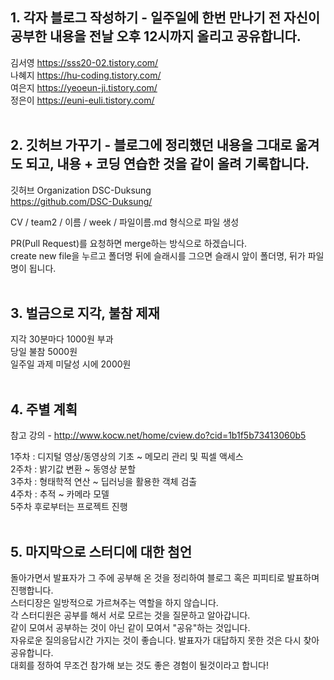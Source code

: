 ## 1. 각자 블로그 작성하기 - 일주일에 한번 만나기 전 자신이 공부한 내용을 전날 오후 12시까지 올리고 공유합니다.

김서영	https://sss20-02.tistory.com/ <br>
나혜지	https://hu-coding.tistory.com/ <br>
여은지	https://yeoeun-ji.tistory.com/ <br>
정은이	https://euni-euli.tistory.com/ <br>
<br>

## 2. 깃허브 가꾸기 - 블로그에 정리했던 내용을 그대로 옮겨도 되고, 내용 + 코딩 연습한 것을 같이 올려 기록합니다.								

깃허브 Organization DSC-Duksung <br>
https://github.com/DSC-Duksung/ <br>	

CV / team2 / 이름 / week / 파일이름.md 형식으로 파일 생성 <br>

PR(Pull Request)를 요청하면 merge하는 방식으로 하겠습니다. <br>
create new file을 누르고 폴더명 뒤에 슬래시를 그으면 슬래시 앞이 폴더명, 뒤가 파일명이 됩니다. <br>
<br>

## 3. 벌금으로 지각, 불참 제재

지각 30분마다 1000원 부과 <br>
당일 불참 5000원 <br>
일주일 과제 미달성 시에 2000원 <br>
<br>

## 4. 주별 계획

참고 강의 - http://www.kocw.net/home/cview.do?cid=1b1f5b73413060b5 <br>

1주차 : 디지털 영상/동영상의 기초 ~ 메모리 관리 및 픽셀 액세스 <br>
2주차 : 밝기값 변환 ~ 동영상 분할 <br>
3주차 : 형태학적 연산 ~ 딥러닝을 활용한 객체 검출 <br>
4주차 : 추적 ~ 카메라 모델 <br>
5주차 후로부터는 프로젝트 진행 <br>
<br>

## 5. 마지막으로 스터디에 대한 첨언

돌아가면서 발표자가 그 주에 공부해 온 것을 정리하여 블로그 혹은 피피티로 발표하며 진행합니다. <br>
스터디장은 일방적으로 가르쳐주는 역할을 하지 않습니다. <br>
각 스터디원은 공부를 해서 서로 모르는 것을 질문하고 알아갑니다. <br>
같이 모여서 공부하는 것이 아닌 같이 모여서 "공유"하는 것입니다. <br>
자유로운 질의응답시간 가지는 것이 좋습니다. 발표자가 대답하지 못한 것은 다시 찾아 공유합니다. <br>
대회를 정하여 무조건 참가해 보는 것도 좋은 경험이 될것이라고 합니다! <br>
